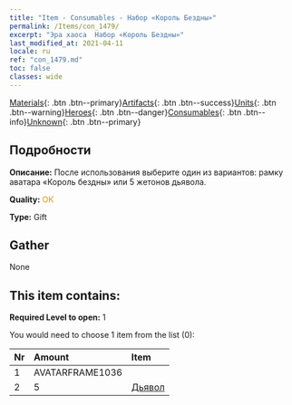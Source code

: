 ```yaml
---
title: "Item - Consumables - Набор «Король Бездны»"
permalink: /Items/con_1479/
excerpt: "Эра хаоса  Набор «Король Бездны»"
last_modified_at: 2021-04-11
locale: ru
ref: "con_1479.md"
toc: false
classes: wide
---
```

 [Materials](/ru/Items/){: .btn .btn--primary}[Artifacts](/ru/Items/Artifacts/){: .btn .btn--success}[Units](/ru/Items/Units/){: .btn .btn--warning}[Heroes](/ru/Items/Heroes/){: .btn .btn--danger}[Consumables](/ru/Items/Consumables/){: .btn .btn--info}[Unknown](/ru/Items/Unknown/){: .btn .btn--primary}

## Подробности
 **Описание:** После использования выберите один из вариантов: рамку аватара «Король бездны» или 5 жетонов дьявола.

 **Quality:** <span style="color: #FF8C00">OK</span>

 **Type:** Gift

## Gather

  None

## This item contains:

 **Required Level to open:** 1

 You would need to choose 1 item from the list (0):

  | Nr | Amount |     Item    |
  |:---|:-------|:------------|
  | 1 | AVATARFRAME1036 | 
  | 2 | 5 | [Дьявол](/ru/Items/unt_232/) | 
